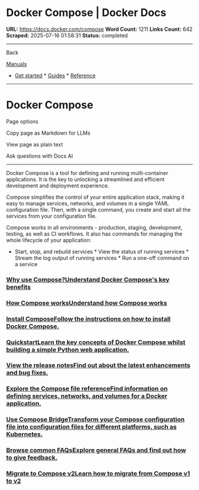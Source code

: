 # Docker Compose | Docker Docs

**URL:** https://docs.docker.com/compose
**Word Count:** 1211
**Links Count:** 642
**Scraped:** 2025-07-16 01:58:31
**Status:** completed

---

Back

[Manuals](https://docs.docker.com/manuals/)

  * [Get started](https://docs.docker.com/get-started/)   * [Guides](https://docs.docker.com/guides/)   * [Reference](https://docs.docker.com/reference/)

* * *

# Docker Compose

Page options

Copy page as Markdown for LLMs

View page as plain text

Ask questions with Docs AI

* * *

Docker Compose is a tool for defining and running multi-container applications. It is the key to unlocking a streamlined and efficient development and deployment experience.

Compose simplifies the control of your entire application stack, making it easy to manage services, networks, and volumes in a single YAML configuration file. Then, with a single command, you create and start all the services from your configuration file.

Compose works in all environments - production, staging, development, testing, as well as CI workflows. It also has commands for managing the whole lifecycle of your application:

  * Start, stop, and rebuild services   * View the status of running services   * Stream the log output of running services   * Run a one-off command on a service

### [Why use Compose?Understand Docker Compose's key benefits](https://docs.docker.com/compose/intro/features-uses/)

### [How Compose worksUnderstand how Compose works](https://docs.docker.com/compose/intro/compose-application-model/)

### [Install ComposeFollow the instructions on how to install Docker Compose.](https://docs.docker.com/compose/install)

### [QuickstartLearn the key concepts of Docker Compose whilst building a simple Python web application.](https://docs.docker.com/compose/gettingstarted)

### [View the release notesFind out about the latest enhancements and bug fixes.](https://docs.docker.com/compose/release-notes)

### [Explore the Compose file referenceFind information on defining services, networks, and volumes for a Docker application.](https://docs.docker.com/reference/compose-file)

### [Use Compose BridgeTransform your Compose configuration file into configuration files for different platforms, such as Kubernetes.](https://docs.docker.com/compose/bridge)

### [Browse common FAQsExplore general FAQs and find out how to give feedback.](https://docs.docker.com/compose/faq)

### [Migrate to Compose v2Learn how to migrate from Compose v1 to v2](https://docs.docker.com/compose/releases/migrate/)